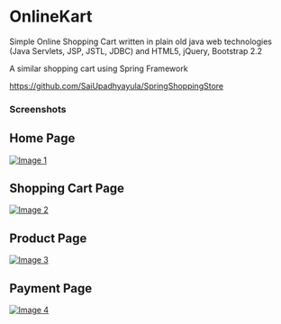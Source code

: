 OnlineKart
==========

Simple Online Shopping Cart written in plain old java web technologies (Java Servlets, JSP, JSTL, JDBC)
and HTML5, jQuery, Bootstrap 2.2

A similar shopping cart using Spring Framework

https://github.com/SaiUpadhyayula/SpringShoppingStore

### Screenshots

Home Page
---------
[![Image 1](https://raw.githubusercontent.com/SaiUpadhyayula/OnlineKart/master/OnlineKart/WebContent/images/home.jpg)](https://raw.githubusercontent.com/SaiUpadhyayula/OnlineKart/master/OnlineKart/WebContent/images/home.jpg)

Shopping Cart Page
------------------
[![Image 2](https://raw.githubusercontent.com/SaiUpadhyayula/OnlineKart/master/OnlineKart/WebContent/images/cart.jpg)](https://raw.githubusercontent.com/SaiUpadhyayula/OnlineKart/master/OnlineKart/WebContent/images/cart.jpg)

Product Page
------------
[![Image 3](https://raw.githubusercontent.com/SaiUpadhyayula/OnlineKart/master/OnlineKart/WebContent/images/product.jpg)](https://raw.githubusercontent.com/SaiUpadhyayula/OnlineKart/master/OnlineKart/WebContent/images/product.jpg)

Payment Page
------------
[![Image 4](https://raw.githubusercontent.com/SaiUpadhyayula/OnlineKart/master/OnlineKart/WebContent/images/payment.jpg)](https://raw.githubusercontent.com/SaiUpadhyayula/OnlineKart/master/OnlineKart/WebContent/images/payment.jpg)
